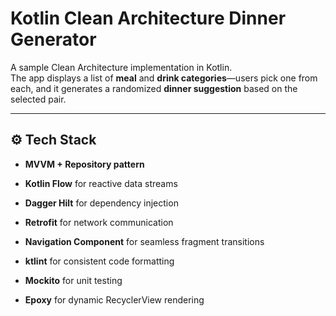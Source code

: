 # Kotlin Clean Architecture Dinner Generator

A sample Clean Architecture implementation in Kotlin.  
The app displays a list of **meal** and **drink categories**—users pick one from each, and it generates a randomized **dinner suggestion** based on the selected pair.

---

## ⚙️ Tech Stack

- **MVVM + Repository pattern**
- **Kotlin Flow** for reactive data streams
- **Dagger Hilt** for dependency injection
- **Retrofit** for network communication
- **Navigation Component** for seamless fragment transitions
- **ktlint** for consistent code formatting
- **Mockito** for unit testing

- **Epoxy** for dynamic RecyclerView rendering
